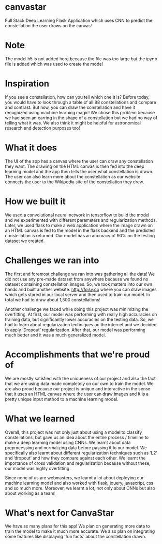 # canvastar
Full Stack Deep Learning Flask Application which uses CNN to predict the constellation the user draws on the canvas!

# Note
The model.h5 is not added here because the file was too large but the ipynb file is added which was used to create the model

# Inspiration
If you see a constellation, how can you tell which one it is? Before today, you would have to look through a table of all 88 constellations and compare and contrast. But now, you can draw the constellation and have it recognized using machine learning magic! We chose this problem because we had seen an earring in the shape of a constellation but we had no way of telling what it was. We also think it might be helpful for astronomical research and detection purposes too!

# What it does
The UI of the app has a canvas where the user can draw any constellation they want. The drawing on the HTML canvas is then fed into the deep learning model and the app then tells the user what constellation is drawn. The user can also learn more about the constellation as our website connects the user to the Wikipedia site of the constellation they drew.

# How we built it
We used a convolutional neural network in tensorflow to build the model and we experimented with different parameters and regularization methods. Later, we used flask to make a web application where the image drawn on an HTML canvas is fed to the model in the flask backend and the predicted constellation is returned. Our model has an accuracy of 90% on the testing dataset we created.

# Challenges we ran into
The first and foremost challenge we ran into was gathering all the data! We did not use any pre-made dataset from anywhere because we found no dataset containing constellation images. So, we took matters into our own hands and built another website: http://foisy.co where you can draw images which gets stored in our local server and then used to train our model. In total we had to draw about 1,500 constellations!

Another challenge we faced while doing this project was minimizing the overfitting. At first, our model was performing with really high accuracies on training data, but significantly lower accuracies on the testing data. So, we had to learn about regularization techniques on the internet and we decided to apply ‘Dropout’ regularization. After that, our model was performing much better and it was a much generalized model.

# Accomplishments that we're proud of
We are mostly satisfied with the uniqueness of our project and also the fact that we are using data made completely on our own to train the model. We are also proud because our project is unique and interactive in the sense that it uses an HTML canvas where the user can draw images and it is a pretty unique input method to a machine learning model.

# What we learned
Overall, this project was not only just about using a model to classify constellations, but gave us an idea about the entire process / timeline to make a deep learning model using CNNs. We learnt about data preprocessing and normalizing data before passing it to our model. We specifically also learnt about different regularization techniques such as ‘L2’ and ‘dropout’ and how they compare against each other. We learnt the importance of cross validation and regularization because without these, our model was highly overfitting.

Since none of us are webmasters, we learnt a lot about deploying our machine learning model and also worked with flask, jquery, javascript, css and so much more. Moreover, we learnt a lot, not only about CNNs but also about working as a team!

# What's next for CanvaStar
We have so many plans for this app! We plan on generating more data to train the model to make it much more accurate. We also plan on integrating some features like displaying 'fun facts' about the constellation drawn.

